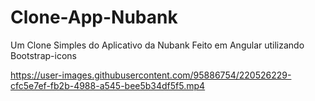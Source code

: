 # Clone-App-Nubank
Um Clone Simples do Aplicativo da Nubank 
Feito em Angular 
utilizando Bootstrap-icons

https://user-images.githubusercontent.com/95886754/220526229-cfc5e7ef-fb2b-4988-a545-bee5b34df5f5.mp4

